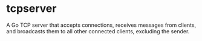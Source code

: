 # tcpserver
 A Go TCP server that accepts connections, receives messages from clients, and broadcasts them to all other connected clients, excluding the sender.
